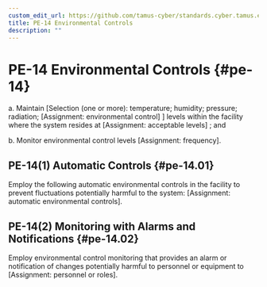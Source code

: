 ```yaml
---
custom_edit_url: https://github.com/tamus-cyber/standards.cyber.tamus.edu/tree/main/content/tamus.edu/TAMUS_profile.xml
title: PE-14 Environmental Controls
description: ""
---
```


# PE-14 Environmental Controls {#pe-14}

a. Maintain [Selection (one or more): temperature; humidity; pressure; radiation; 
                  [Assignment: environmental control]
               ] levels within the facility where the system resides at [Assignment: acceptable levels] ; and

b. Monitor environmental control levels [Assignment: frequency].

## PE-14(1) Automatic Controls {#pe-14.01}

Employ the following automatic environmental controls in the facility to prevent fluctuations potentially harmful to the system: [Assignment: automatic environmental controls].

## PE-14(2) Monitoring with Alarms and Notifications {#pe-14.02}

Employ environmental control monitoring that provides an alarm or notification of changes potentially harmful to personnel or equipment to [Assignment: personnel or roles].

